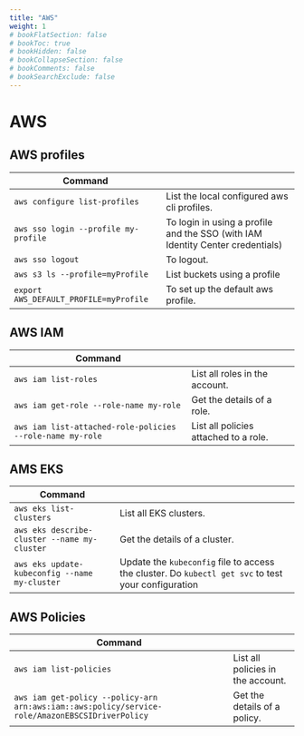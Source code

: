 ```yaml
---
title: "AWS"
weight: 1
# bookFlatSection: false
# bookToc: true
# bookHidden: false
# bookCollapseSection: false
# bookComments: false
# bookSearchExclude: false
---
```

# AWS

## AWS profiles

| Command                                |                                                                                |
|----------------------------------------| ------------------------------------------------------------------------------ |
| `aws configure list-profiles`          | List the local configured aws cli profiles.                                    | 
| `aws sso login --profile my-profile`   | To login in using a profile and the SSO (with IAM Identity Center credentials) |
| `aws sso logout`                       | To logout. |
| `aws s3 ls --profile=myProfile`        | List buckets using a profile | 
| `export AWS_DEFAULT_PROFILE=myProfile` | To set up the default aws profile. |

## AWS IAM
| Command                                                   |                                                                                |
|-----------------------------------------------------------| ------------------------------------------------------------------------------ |
| `aws iam list-roles`                                      | List all roles in the account. |
| `aws iam get-role --role-name my-role`                    | Get the details of a role. |
| `aws iam list-attached-role-policies --role-name my-role` | List all policies attached to a role. |

## AMS EKS
| Command                                                   |                                                                                                     |
|-----------------------------------------------------------|-----------------------------------------------------------------------------------------------------|
| `aws eks list-clusters`                                   | List all EKS clusters.                                                                              |
| `aws eks describe-cluster --name my-cluster`              | Get the details of a cluster.                                                                       |
| `aws eks update-kubeconfig --name my-cluster`             | Update the `kubeconfig` file to access the cluster. Do `kubectl get svc` to test your configuration |

## AWS Policies
| Command                                                                                         |                                   |
|-------------------------------------------------------------------------------------------------|-----------------------------------|
| `aws iam list-policies`                                                                         | List all policies in the account. |
| `aws iam get-policy --policy-arn arn:aws:iam::aws:policy/service-role/AmazonEBSCSIDriverPolicy` | Get the details of a policy.      |